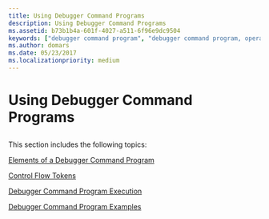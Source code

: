 ```yaml
---
title: Using Debugger Command Programs
description: Using Debugger Command Programs
ms.assetid: b73b1b4a-601f-4027-a511-6f96e9dc9504
keywords: ["debugger command program", "debugger command program, operation"]
ms.author: domars
ms.date: 05/23/2017
ms.localizationpriority: medium
---
```


# Using Debugger Command Programs


## <span id="ddk_using_debugger_command_programs_dbg"></span><span id="DDK_USING_DEBUGGER_COMMAND_PROGRAMS_DBG"></span>


This section includes the following topics:

[Elements of a Debugger Command Program](elements-of-a-debugger-command-program.md)

[Control Flow Tokens](control-flow-tokens.md)

[Debugger Command Program Execution](executing-a-debugger-command-program.md)

[Debugger Command Program Examples](debugger-command-program-examples.md)

 

 





